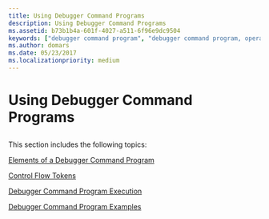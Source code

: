 ```yaml
---
title: Using Debugger Command Programs
description: Using Debugger Command Programs
ms.assetid: b73b1b4a-601f-4027-a511-6f96e9dc9504
keywords: ["debugger command program", "debugger command program, operation"]
ms.author: domars
ms.date: 05/23/2017
ms.localizationpriority: medium
---
```


# Using Debugger Command Programs


## <span id="ddk_using_debugger_command_programs_dbg"></span><span id="DDK_USING_DEBUGGER_COMMAND_PROGRAMS_DBG"></span>


This section includes the following topics:

[Elements of a Debugger Command Program](elements-of-a-debugger-command-program.md)

[Control Flow Tokens](control-flow-tokens.md)

[Debugger Command Program Execution](executing-a-debugger-command-program.md)

[Debugger Command Program Examples](debugger-command-program-examples.md)

 

 





